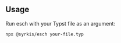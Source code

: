 ## Usage

Run esch with your Typst file as an argument:

```bash
npx @syrkis/esch your-file.typ
```
